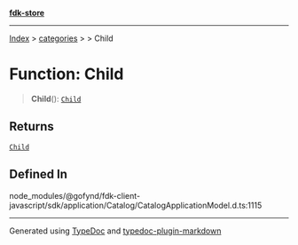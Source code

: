 [**fdk-store**](../../../README.md)
***

[Index](../../../API.md) > [categories](../../README.md) > [<internal>](../README.md) > Child

# Function: Child

> **Child**(): [`Child`](../type-aliases/type-alias.Child.md)

## Returns

[`Child`](../type-aliases/type-alias.Child.md)

## Defined In

node\_modules/@gofynd/fdk-client-javascript/sdk/application/Catalog/CatalogApplicationModel.d.ts:1115

***
Generated using [TypeDoc](https://typedoc.org/) and [typedoc-plugin-markdown](https://www.npmjs.com/package/typedoc-plugin-markdown)
